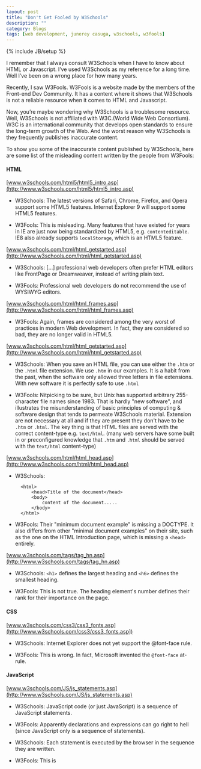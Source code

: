 ```yaml
---
layout: post
title: "Don't Get Fooled by W3Schools"
description: ""
category: Blogs
tags: [web development, junerey casuga, w3schools, w3fools]
---
```

{% include JB/setup %}

I remember that I always consult W3Schools when I have to know about HTML or Javascript. I’ve used W3Schools as my reference for a long time. Well I’ve been on a wrong place for how many years.

Recently, I saw W3Fools. W3Fools is a website made by the members of the Front-end Dev Community. It has a content where it shows that W3Schools is not a reliable resource when it comes to HTML and Javascript.

Now, you’re maybe wondering why W3Schools is a troublesome resource. Well, W3Schools is not affiliated with W3C.(World Wide Web Consortium). W3C is an international community that develops open standards to ensure the long-term growth of the Web. And the worst reason why W3Schools is they frequently publishes inaccurate content.

To show you some of the inaccurate content published by W3Schools, here are some list of the misleading content written by the people from W3Fools:

#### HTML

[www.w3schools.com/html5/html5_intro.asp](http://www.w3schools.com/html5/html5_intro.asp)

* W3Schools: The latest versions of Safari, Chrome, Firefox, and Opera support some HTML5 features. Internet Explorer 9 will support some HTML5 features.

* W3Fools: This is misleading. Many features that have existed for years in IE are just now being standardized by HTML5, e.g. `contenteditable`. IE8 also already supports `localStorage`, which is an HTML5 feature.

[www.w3schools.com/html/html_getstarted.asp](http://www.w3schools.com/html/html_getstarted.asp)

* W3Schools: [...] professional web developers often prefer HTML editors like FrontPage or Dreamweaver, instead of writing plain text.

* W3Fools: Professional web developers do not recommend the use of WYSIWYG editors.

[www.w3schools.com/html/html_frames.asp](http://www.w3schools.com/html/html_frames.asp)

* W3Fools: Again, frames are considered among the very worst of practices in modern Web development. In fact, they are considered so bad, they are no longer valid in HTML5.

[www.w3schools.com/html/html_getstarted.asp](http://www.w3schools.com/html/html_getstarted.asp)

* W3Schools: When you save an HTML file, you can use either the `.htm` or the `.html` file extension. We use `.htm` in our examples. It is a habit from the past, when the software only allowed three letters in file extensions. With new software it is perfectly safe to use `.html`

* W3Fools: Nitpicking to be sure, but Unix has supported arbitrary 255-character file names since 1983. That is hardly "new software", and illustrates the misunderstanding of basic principles of computing & software design that tends to permeate W3Schools material.
Extension are not necessary at all and if they are present they don't have to be `.htm` or `.html`. The key thing is that HTML files are served with the correct content-type e.g. `text/html`. (many web servers have some built in or preconfigured knowledge that `.htm` and `.html` should be served with the `text/html` content-type)

[www.w3schools.com/html/html_head.asp](http://www.w3schools.com/html/html_head.asp)

* W3Schools:

		<html>
			<head>Title of the document</head>
			<body>
				content of the document.....
			</body>
		</html>

* W3Fools: Their "minimum document example" is missing a DOCTYPE. It also differs from other "minimal document examples" on their site, such as the one on the HTML Introduction page, which is missing a `<head>` entirely.

[www.w3schools.com/tags/tag_hn.asp](http://www.w3schools.com/tags/tag_hn.asp)

* W3Schools: `<h1>` defines the largest heading and `<h6>` defines the smallest heading.

* W3Fools: This is not true. The heading element's number defines their rank for their importance on the page.

#### CSS

[www.w3schools.com/css3/css3_fonts.asp](http://www.w3schools.com/css3/css3_fonts.asp])

* W3Schools: Internet Explorer does not yet support the @font-face rule.

* W3Fools: This is wrong. In fact, Microsoft invented the `@font-face` at-rule.

#### JavaScript

[www.w3schools.com/JS/js_statements.asp](http://www.w3schools.com/JS/js_statements.asp)

* W3Schools: JavaScript code (or just JavaScript) is a sequence of JavaScript statements.

* W3Fools: Apparently declarations and expressions can go right to hell (since JavaScript only is a sequence of statements).


* W3Schools: Each statement is executed by the browser in the sequence they are written.

* W3Fools: This is 